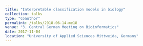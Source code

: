 ```yaml
---
title: "Interpretable classification models in biology"
collection: talks
type: "Coauthor"
permalink: /talks/2018-06-14-me18
venue: "3. Central German Meeting on Bioinformatics"
date: 2017-11-04
location: "University of Applied Sciences Mittweida, Germany"
---
```


